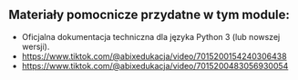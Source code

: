 ## Materiały pomocnicze przydatne w tym module:

* Oficjalna dokumentacja techniczna dla języka Python 3 (lub nowszej wersji).
* https://www.tiktok.com/@abixedukacja/video/7015200154240306438
* https://www.tiktok.com/@abixedukacja/video/7015200483056930054
